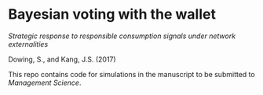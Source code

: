 Bayesian voting with the wallet
======

*Strategic response to responsible consumption signals under network externalities*

Dowing, S., and Kang, J.S. (2017)

This repo contains code for simulations in the manuscript to be submitted to *Management Science*.
